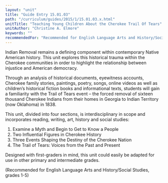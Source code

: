 ```yaml
---
layout: "unit"
title: "Guide Entry 15.01.03"
path: "/curriculum/guides/2015/1/15.01.03.x.html"
unitTitle: "Teaching Young Children About the Cherokee Trail Of Tears"
unitAuthor: "Christine A. Elmore"
keywords: ""
recommendedFor: "Recommended for English Language Arts and History/Social Studies, grades 1-5"
---
```

<main>
<p>
Indian Removal remains a defining component within contemporary Native American history. This unit explores this historical trauma within the Cherokee communities in order to highlight the relationship between injustice and American democracy.
</p>
<p>
Through an analysis of historical documents, eyewitness accounts, Cherokee family stories, paintings, poetry, songs, online videos as well as children’s historical fiction books and informational texts, students will gain a familiarity with the Trail of Tears event – the forced removal of sixteen thousand Cherokee Indians from their homes in Georgia to Indian Territory (now Oklahoma) in 1838.
</p>
<p>
This unit, divided into four sections, is interdisciplinary in scope and incorporates reading, writing, art, history and social studies:
</p>
<ol>
<li>
Examine a Myth and Begin to Get to Know a People
</li>
<li>
Two Influential Figures in Cherokee History
</li>
<li>
Three Events Shaping the Destiny of the Cherokee Nation
</li>
<li>
The Trail of Tears: Voices from the Past and Present
</li>
</ol>
<p>
Designed with first-graders in mind, this unit could easily be adapted for use in other primary and intermediate grades.
</p>
<p>
(Recommended for English Language Arts and History/Social Studies, grades 1-5)
</p>
</main>